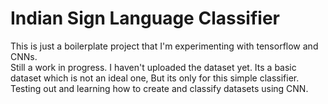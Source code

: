 # Indian Sign Language Classifier

This is just a boilerplate project that I'm experimenting with tensorflow and CNNs.
<br>
Still a work in progress. I haven't uploaded the dataset yet. Its a basic dataset which is not an ideal one, But its only for this simple classifier.
<br>
Testing out and learning how to create and classify datasets using CNN.
